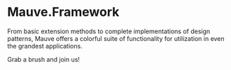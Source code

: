 # Mauve.Framework
From basic extension methods to complete implementations of design patterns, Mauve offers a colorful suite of functionality for utilization in even the grandest applications.

Grab a brush and join us!
